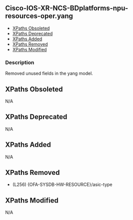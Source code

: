 ## Cisco-IOS-XR-NCS-BDplatforms-npu-resources-oper.yang

- [XPaths Obsoleted](#xpaths-obsoleted)
- [XPaths Deprecated](#xpaths-deprecated)
- [XPaths Added](#xpaths-added)
- [XPaths Removed](#xpaths-removed)
- [XPaths Modified](#xpaths-modified)

### Description

Removed unused fields in the yang model.

## XPaths Obsoleted

N/A

## XPaths Deprecated

N/A

## XPaths Added

N/A

## XPaths Removed

- (L256)	{OFA-SYSDB-HW-RESOURCE}/asic-type

## XPaths Modified

N/A


